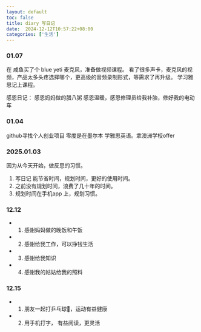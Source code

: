 ```yaml
---
layout: default
toc: false
title: diary 写日记
date:  2024-12-12T10:57:22+08:00
categories: ['生活']
---
```

### 01.07

在 咸鱼买了个 blue yeti 麦克风，准备做视频课程。
看了很多声卡，麦克风的视频，产品太多头疼选择哪个，更高级的音频录制形式，等需求了再升级。
学习雅思记上课程。

感恩日记：
感恩妈妈做的腊八粥
感恩温暖，感恩修理员给我补胎，修好我的电动车

### 01.04

github寻找个人创业项目
零度是在墨尔本
学雅思英语。拿澳洲学校offer


### 2025.01.03

因为从今天开始，做反思的习惯。

1. 写日记 能节省时间，规划时间，更好的使用时间。
2. 之前没有规划时间，浪费了几十年的时间。
3. 规划时间在手机app 上，规划习惯。

### 12.12

- 1. 感谢妈妈做的晚饭和午饭
- 2. 感谢给我工作，可以挣钱生活
- 3. 感谢给我知识
- 4. 感谢我的姑姑给我的照料

### 12.15

- 1. 朋友一起打乒乓球🏓，运动有益健康
- 2. 用手机打字， 有益阅读，更灵活

